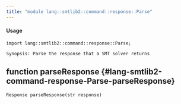 ```yaml
---
title: "module lang::smtlib2::command::response::Parse"
---
```


#### Usage

`import lang::smtlib2::command::response::Parse;`


	Synopsis: Parse the response that a SMT solver returns


## function parseResponse {#lang-smtlib2-command-response-Parse-parseResponse}

```rascal
Response parseResponse(str response)

```

